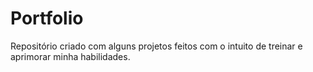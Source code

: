 # Portfolio
Repositório criado com alguns projetos feitos com o intuito de treinar e aprimorar minha habilidades.
